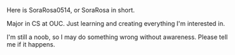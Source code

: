 Here is SoraRosa0514, or SoraRosa in short.

Major in CS at OUC. Just learning and creating everything I'm interested in.

I'm still a noob, so I may do something wrong without awareness. Please tell me if it happens. 
<!---
SoraRosa0514/SoraRosa0514 is a ✨ special ✨ repository because its `README.md` (this file) appears on your GitHub profile.
You can click the Preview link to take a look at your changes.
--->
